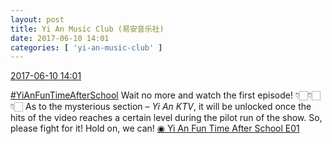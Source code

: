 ```yaml
---
layout: post
title: Yi An Music Club (易安音乐社)
date: 2017-06-10 14:01
categories: [ 'yi-an-music-club' ]
---
```


<div class="weibo-info">
  <a href="http://weibo.com/6094546964/F7aCwAvko">2017-06-10 14:01</a>
</div>

[#YiAnFunTimeAfterSchool](http://weibo.com/p/100808bad46130a6c7f06116b4183fd352744b) Wait no more and watch the first episode! :point_down:🏻:point_down:🏻:point_down:🏻 As to the mysterious section – *Yi An KTV*, it will be unlocked once the hits of the video reaches a certain level during the pilot run of the show. So, please fight for it! Hold on, we can! [◉ Yi An Fun Time After School E01](https://v.qq.com/x/page/m0512qw7rv9.html)
